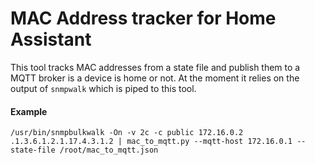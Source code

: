 # MAC Address tracker for Home Assistant

This tool tracks MAC addresses from a state file and publish them to a MQTT broker is a device is home or not.
At the moment it relies on the output of `snmpwalk` which is piped to this tool.


#### Example
```shell
/usr/bin/snmpbulkwalk -On -v 2c -c public 172.16.0.2 .1.3.6.1.2.1.17.4.3.1.2 | mac_to_mqtt.py --mqtt-host 172.16.0.1 --state-file /root/mac_to_mqtt.json
```